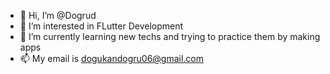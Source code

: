 - 👋 Hi, I’m @Dogrud
- 👀 I’m interested in FLutter Development
- 🌱 I’m currently learning new techs and trying to practice them by making apps
- 📫 My email is dogukandogru06@gmail.com  

<!---
Dogrud/Dogrud is a ✨ special ✨ repository because its `README.md` (this file) appears on your GitHub profile.
You can click the Preview link to take a look at your changes.
--->
